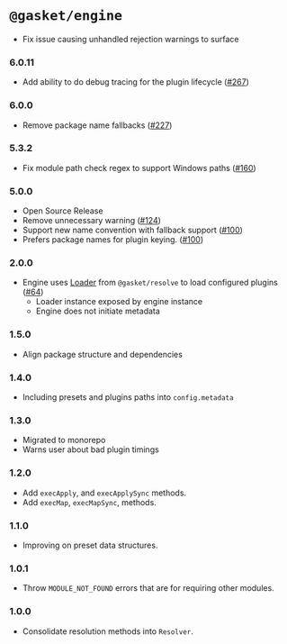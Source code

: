 # `@gasket/engine`

- Fix issue causing unhandled rejection warnings to surface

### 6.0.11

- Add ability to do debug tracing for the plugin lifecycle ([#267])

### 6.0.0

- Remove package name fallbacks ([#227])

### 5.3.2

- Fix module path check regex to support Windows paths ([#160])

### 5.0.0

- Open Source Release
- Remove unnecessary warning ([#124])
- Support new name convention with fallback support ([#100])
- Prefers package names for plugin keying. ([#100])

### 2.0.0

- Engine uses [Loader] from `@gasket/resolve` to load configured plugins ([#64])
  - Loader instance exposed by engine instance
  - Engine does not initiate metadata

### 1.5.0

- Align package structure and dependencies

### 1.4.0

- Including presets and plugins paths into `config.metadata`

### 1.3.0

- Migrated to monorepo
- Warns user about bad plugin timings

### 1.2.0

- Add `execApply`, and `execApplySync` methods.
- Add `execMap`, `execMapSync`, methods.

### 1.1.0

- Improving on preset data structures.

### 1.0.1

- Throw `MODULE_NOT_FOUND` errors that are for requiring other modules.

### 1.0.0

- Consolidate resolution methods into `Resolver`.

[#64]: https://github.com/godaddy/gasket/pull/64
[#100]: https://github.com/godaddy/gasket/pull/100
[#124]: https://github.com/godaddy/gasket/pull/124
[#160]: https://github.com/godaddy/gasket/pull/160
[#227]: https://github.com/godaddy/gasket/pull/227
[#267]: https://github.com/godaddy/gasket/pull/267

[Loader]:/packages/gasket-resolve/docs/api.md#loader
